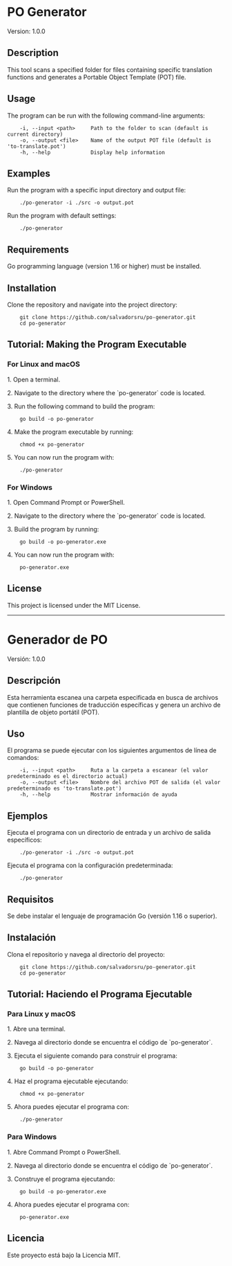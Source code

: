 PO Generator
============

Version: 1.0.0

Description
-----------

This tool scans a specified folder for files containing specific translation functions and generates a Portable Object Template (POT) file.

Usage
-----

The program can be run with the following command-line arguments:

        -i, --input <path>     Path to the folder to scan (default is current directory)
        -o, --output <file>    Name of the output POT file (default is 'to-translate.pot')
        -h, --help             Display help information
    

Examples
--------

Run the program with a specific input directory and output file:

        ./po-generator -i ./src -o output.pot
    

Run the program with default settings:

        ./po-generator
    

Requirements
------------

Go programming language (version 1.16 or higher) must be installed.

Installation
------------

Clone the repository and navigate into the project directory:

        git clone https://github.com/salvadorsru/po-generator.git
        cd po-generator
    

Tutorial: Making the Program Executable
---------------------------------------

### For Linux and macOS

1\. Open a terminal.

2\. Navigate to the directory where the \`po-generator\` code is located.

3\. Run the following command to build the program:

        go build -o po-generator
    

4\. Make the program executable by running:

        chmod +x po-generator
    

5\. You can now run the program with:

        ./po-generator
    

### For Windows

1\. Open Command Prompt or PowerShell.

2\. Navigate to the directory where the \`po-generator\` code is located.

3\. Build the program by running:

        go build -o po-generator.exe
    

4\. You can now run the program with:

        po-generator.exe
    

License
-------

This project is licensed under the MIT License.

* * *

Generador de PO
===============

Versión: 1.0.0

Descripción
-----------

Esta herramienta escanea una carpeta especificada en busca de archivos que contienen funciones de traducción específicas y genera un archivo de plantilla de objeto portátil (POT).

Uso
---

El programa se puede ejecutar con los siguientes argumentos de línea de comandos:

        -i, --input <path>     Ruta a la carpeta a escanear (el valor predeterminado es el directorio actual)
        -o, --output <file>    Nombre del archivo POT de salida (el valor predeterminado es 'to-translate.pot')
        -h, --help             Mostrar información de ayuda
    

Ejemplos
--------

Ejecuta el programa con un directorio de entrada y un archivo de salida específicos:

        ./po-generator -i ./src -o output.pot
    

Ejecuta el programa con la configuración predeterminada:

        ./po-generator
    

Requisitos
----------

Se debe instalar el lenguaje de programación Go (versión 1.16 o superior).

Instalación
-----------

Clona el repositorio y navega al directorio del proyecto:

        git clone https://github.com/salvadorsru/po-generator.git
        cd po-generator
    

Tutorial: Haciendo el Programa Ejecutable
-----------------------------------------

### Para Linux y macOS

1\. Abre una terminal.

2\. Navega al directorio donde se encuentra el código de \`po-generator\`.

3\. Ejecuta el siguiente comando para construir el programa:

        go build -o po-generator
    

4\. Haz el programa ejecutable ejecutando:

        chmod +x po-generator
    

5\. Ahora puedes ejecutar el programa con:

        ./po-generator
    

### Para Windows

1\. Abre Command Prompt o PowerShell.

2\. Navega al directorio donde se encuentra el código de \`po-generator\`.

3\. Construye el programa ejecutando:

        go build -o po-generator.exe
    

4\. Ahora puedes ejecutar el programa con:

        po-generator.exe
    

Licencia
--------

Este proyecto está bajo la Licencia MIT.